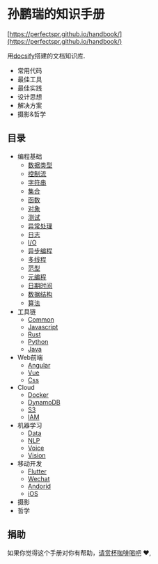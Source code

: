 # 孙鹏瑞的知识手册

[https://perfectspr.github.io/handbook/](https://perfectspr.github.io/handbook/)

用[docsify](https://docsify.js.org)搭建的文档知识库.
- 常用代码
- 最佳工具
- 最佳实践
- 设计思想
- 解决方案
- 摄影&哲学

## 目录
* 编程基础
  * [数据类型](#type)
  * [控制流](#control)
  * [字符串](#string)
  * [集合](#collection)
  * [函数](#function)
  * [对象](#object)
  * [测试](#testing)
  * [异常处理](#exception)
  * [日志](#log)
  * [I/O](#io)
  * [异步编程](#async)
  * [多线程](#thread)
  * [范型](#generic)
  * [元编程](#meta)
  * [日期时间](#datetime)
  * [数据结构](#type)
  * [算法](#type)
* 工具链
  * [Common](#toolchain)
  * [Javascript](#toolchain_js)
  * [Rust](#toolchain_rs)
  * [Python](#toolchain_py)
  * [Java](#toolchain_java)
* Web前端
  * [Angular](#angular)
  * [Vue](#vue)
  * [Css](#css)
* Cloud
  * [Docker](#docker)
  * [DynamoDB](#aws_dynamodb)
  * [S3](#aws_s3)
  * [IAM](#aws_iam)
* 机器学习
  * [Data](#data)
  * [NLP](#nlp)
  * [Voice](#voice)
  * [Vision](#vision)
* 移动开发
  * [Flutter](#flutter)
  * [Wechat](#wechat)
  * [Andorid](#android)
  * [iOS](#ios)
* 摄影
* 哲学

## 捐助
如果你觉得这个手册对你有帮助，[请赏杯咖啡喝吧](https://gitee.com/perfectspr/donate/blob/master/README.md) :heart:,

